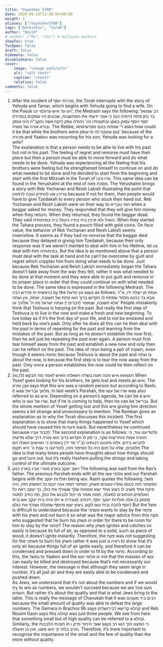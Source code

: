 ```yaml
---
title: "Vayeshev 5780"
date: 2020-09-15T11:30:03+00:00
weight: 1
aliases: ["/Vayeshev5780"]
tags: ["bereishis", "torah"]
author: "Dovid"
# author: ["Me", "You"] # multiple authors
showToc: true
TocOpen: false
draft: false
hidemeta: false
disableShare: false
cover:
    image: "<image path/url>"
    alt: "<alt text>"
    caption: "<text>"
    relative: false
comments: false
---
```

1) After the incident of מכירת יוסף, the Torah interrupts with the story of Yehuda and Tamar, which begins with Yehuda going to find a wife. On the Pasuk ויט עד איש עדולמי וכו', the Medrash says the following:
רב שמואל בר נתן פתח (ירמיה כט) כי אנכי ידעתי את המחשבות, שבטים היו עסוקים במכירת יוסף ויוסף עסוק בשקו ובתענותיו וכו' ויהודה עסק ליקח אשה והקב"ה היה עוסק ובורא אורה של משיח.
The Rebbe, ר' שמחה בונם מפרשיסחא asks how could it be that while the brothers were עוסק in צום וצעקה לה' because of the מכירה and Yaakov was mourning for his son, Yehuda was looking for a wife?  
The explanation is that a person needs to be able to live with his past but not in his past. The feeling of regret and remorse must have their place but then a person must be able to move forward and do what needs to be done. Yehuda was experiencing all the feeling that his brothers were feeling but he strengthened himself to continue on and do what needed to be done and he decided to start from the beginning and start with the first Mitzvah in the Torah of פרו ורבו.
This same idea can be found in the Yerushalmi at the end of מסכת פאה. The Yerushalmi brings a story with Reb Yochanan and Reish Lakish illustrating the point that צריכין אנו להחזיק טובה לרמאין because if not for them, then people would have to give Tzedakah to every person who stuck their hand out. Reb Yochanan and Reish Lakish were on their way to חמי טבריא when a beggar asked for money. They responded that they will give him money when they return. When they returned, they found the beggar dead. They said הואיל ולא זכינין ביה בחייו ניטפל ביה במיתותיה. When they started the Tahara process, they found a pouch filled with gold coins. On face value, the behavior of Reb Yochanan and Reish Lakish seems insensitive. It seems as if they had no remorse that the beggar died because they delayed in giving him Tzedakah, because their only response was if we weren’t merited to deal with him in his lifetime, let us deal with him במיתותיה. But the idea is as mentioned above that a person must deal with the task at hand and he can’t be overcome by guilt and regret which cripples him from doing what needs to be done. Just because Reb Yochanan and Reish Lakish immediately began the Tahara doesn’t take away from the way they felt, rather it was what needed to be done at that moment and they were able to put guilt and remorse in its proper place in order that they could continue on with what needed to be done.
The same idea is expressed in the following Medrash. The מדרש רבה in בראשית by the עץ הדעת says as follows:
ועתה פן ישלח ידו, א"ר אבא בר כהנא מלמד שפתח לו הקדוש ברוך הוא פתח של תשובה, ועתה, אין ועתה אלא תשובה, שנאמר (דברים י) ועתה ישראל מה ה' אלהיך וגו'
People mistakenly think that Teshuva is harping on the past. But really the first step of Teshuva is to live in the now and make a fresh and new beginning. To live today as if it’s the first day of your life, and to not be enslaved and held back by one’s past. Only after he does all this can he then deal with the past in terms of repenting for the past and learning from the mistakes of the past. But as long as he doesn’t establish the now first, then he will just be repeating the past over again. A person must first tear himself away from the past and establish a new now and only then can he reflect on the past.
The idea of ועתה being a לשון of תשובה, even though it seems ironic because Teshuva is about the past and ועתה is about the now, is because the first step is to tear the now away from the past. Only once a person establishes the now could he then reflect on the past.
2) וימצאהו איש והנה תעה בשדה וישאלהו האיש לאמר מה תבקש (לז,טו)
When Yosef goes looking for his brothers, he gets lost and meets an איש. The אבן עזרא says that this איש was a random person but according to Rashi, it was מלאך גבריאל. In last week’s Parshah, the שרו של עשו was also referred to as איש. Depending on a person’s agenda, he can be a איש who is שרו של עשו, but if he is coming to help, then he can be גבריאל. But the whole mention of Yosef getting lost and this איש giving him direction seems a bit strange and unnecessary to mention.
The Ramban gives an explanation as to why the Torah discusses this incident. The first explanation is to show that many things happened to Yosef which should have caused him to turn back. But nevertheless he continued because לכבוד אביו.
The second explanation is as follows:
ולהודיענו עוד, כי הגזרה אמת והחריצות שקר, כי זמן לו הקדוש ברוך הוא מורה דרך שלא מדעתו להביאו בידם. ולזה נתכוונו רבותינו (ב"ר פד יד) באמרם כי האישים האלה הם מלאכים, שלא על חנם היה כל הסיפור הזה, להודיענו כי עצת ה' היא תקום
The idea is that many times people have thoughts about how things should go and turn out, but it’s really Hashem pulling the strings and taking control of the ultimate outcome.
3) וישב יעקב בארץ מגורי אביו בארץ כנען
The following was said from the Rav’s father.
The previous Parshah ends with all the אלופי עשו and our Parshah begins with the תולדות יעקב being עשו. Rashi quotes the following משל:
הפשתני הזה נכנסו גמליו טעונים פשתן, הפחמי תמה אנה יכנס כל הפשתן הזה, היה פיקח אחד משיב לו ניצוץ אחד יוצא ממפוח שלך ששורף את כולו, כך יעקב ראה כל האלופים הכתובים למעלה, תמה ואמר מי יכול לכבוש את כולן, מה כתיב למטה (פסוק ב) אלה תולדות יעקב יוסף, דכתיב (עובדיה א יח) והיה בית יעקב אש ובית יוסף להבה ובית עשו לקש, ניצוץ יוצא מיוסף שמכלה ושורף את כולם)
But the משל is difficult to understand because the פשתני wants to stay by the פחמי with his פשתן and not burn it so what was the major advice from this פקח who suggested that he burn his פשתן in order for there to be room for him to stay by the פחמי?
The reason why פשתן ignites and catches so easily is because its full of air, as opposed to a solid, such as piece of wood, it doesn’t ignite instantly. Therefore, the פקח was not suggesting for the פשתני to burn his פשתן rather it was just a ראיה to show that it’s only air because things full of air ignite easily, and therefore it can be condensed and pressed down in order to fit by the פחמי. According to this, the נמשל to Yaakov and the אלופי עשו is not that the masses of עשו can easily be killed and destroyed because that’s not necessarily our interest. However, the message is that although they seem large in number, it’s all just air and they are easily able to be condensed and pushed down.  
As Jews, we understand that it’s not about the numbers and if we would try to win as numbers, we wouldn’t succeed because we are מעט מכל העמים. But rather it’s about the quality and that is what Jews bring to the table. This is really the message of Chanukah that it was רבים ביד מעטים because the small amount of quality was able to defeat the large numbers. The Gemara in Brachos 9b says קהלא קדישא דבירושלים and Reb Nissim Gaon says this קהלא was just three people. We see from here that something small but of high quality can be referred to a קהלא.
Similarly, the חובות הלבבות in שער היחוד פרק ו says כי המעט הזך הוא רב והרב בלתי זך הוא מעט, ואין בו תועלת. Therefore, it’s more important to recognize the importance of the small and the few of quality than the more without quality.
